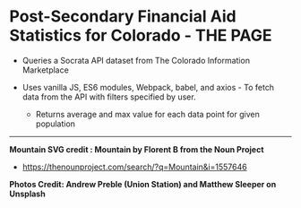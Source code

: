 # Post-Secondary Financial Aid Statistics for Colorado - THE PAGE

* Queries a Socrata API dataset from The Colorado Information Marketplace

* Uses vanilla JS, ES6 modules, Webpack, babel, and axios - To fetch     data from the API with filters specified by user. 
    * Returns average and max value for each data point for given        population

---

**Mountain SVG credit : Mountain by Florent B from the Noun Project**
* https://thenounproject.com/search/?q=Mountain&i=1557646

**Photos Credit: Andrew Preble (Union Station) and Matthew Sleeper on Unsplash**    